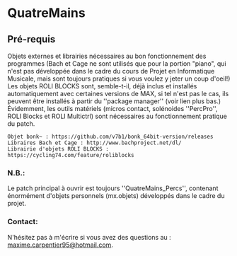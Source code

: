 ﻿# QuatreMains

## Pré-requis

Objets externes et librairies nécessaires au bon fonctionnement des programmes (Bach et Cage ne sont utilisés que pour la portion "piano", qui n'est pas développée dans le cadre du cours de Projet en Informatique Musicale, mais sont toujours pratiques si vous voulez y jeter un coup d'oeil!) Les objets ROLI BLOCKS sont, semble-t-il, déjà inclus et installés automatiquement avec certaines versions de MAX, si tel n'est pas le cas, ils peuvent être installés à partir du ''package manager'' (voir lien plus bas.) Évidemment, les outils matériels (micros contact, solénoides ''PercPro'', ROLI Blocks et ROLI Multictrl) sont nécessaires au fonctionnement pratique du patch.

```
Objet bonk~ : https://github.com/v7b1/bonk_64bit-version/releases
Libraires Bach et Cage : http://www.bachproject.net/dl/
Librairie d'objets ROLI BLOCKS : https://cycling74.com/feature/roliblocks
```
### N.B.:
Le patch principal à ouvrir est toujours ''QuatreMains_Percs'', contenant énormément d'objets personnels (mx.objets) développés dans le cadre du projet.

### Contact:
N'hésitez pas à m'écrire si vous avez des questions au : maxime.carpentier95@hotmail.com.
